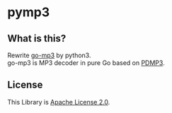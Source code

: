 # pymp3

## What is this?
Rewrite [go-mp3](https://github.com/hajimehoshi/go-mp3) by python3.  
go-mp3 is MP3 decoder in pure Go based on [PDMP3](https://github.com/technosaurus/PDMP3).

## License
This Library is [Apache License 2.0](LICENSE).
